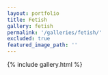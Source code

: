 ```yaml
---
layout: portfolio
title: Fetish
gallery: fetish
permalink: '/galleries/fetish/'
excluded: true
featured_image_path: ''
---
```


{% include gallery.html %}
